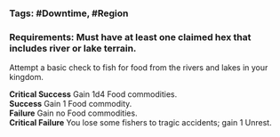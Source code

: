 ### Tags: #Downtime, #Region

### Requirements: Must have at least one claimed hex that includes river or lake terrain.

Attempt a basic check to fish for food from the rivers and lakes in your kingdom.  
  
**Critical Success** Gain 1d4 Food commodities.  
**Success** Gain 1 Food commodity.  
**Failure** Gain no Food commodities.  
**Critical Failure** You lose some fishers to tragic accidents; gain 1 Unrest.